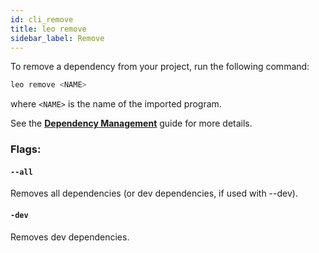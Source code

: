```yaml
---
id: cli_remove
title: leo remove
sidebar_label: Remove
---
```

[general tags]: # (cli, leo_remove, remove_dependency, dependency, dependency_management, imports)

To remove a dependency from your project, run the following command:

```bash
leo remove <NAME>
```
where `<NAME>` is the name of the imported program.

See the **[Dependency Management](./../guides/02_dependencies.md)** guide for more details.

### Flags:

#### `--all`
Removes all dependencies (or dev dependencies, if used with --dev).

#### `-dev`
Removes dev dependencies.

